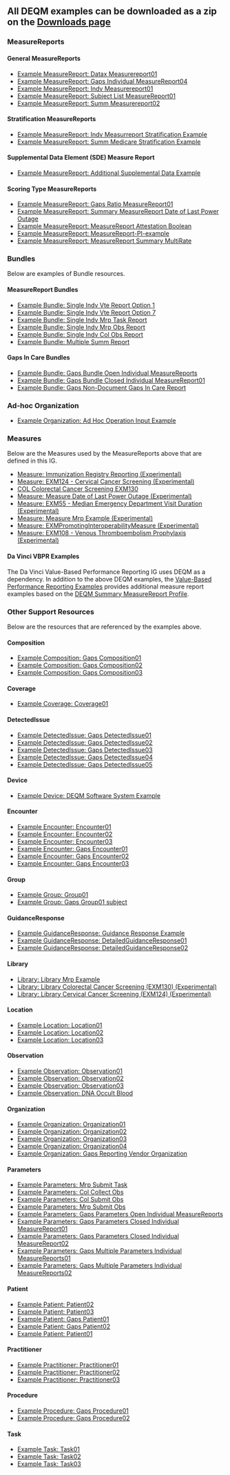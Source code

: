 
## All DEQM examples can be downloaded as a zip on the [Downloads page](downloads.html)

### MeasureReports

#### General MeasureReports
* [Example MeasureReport: Datax Measurereport01](MeasureReport-datax-measurereport01.html)
* [Example MeasureReport: Gaps Individual MeasureReport04](MeasureReport-gaps-indv-measurereport04.html)
* [Example MeasureReport: Indv Measurereport01](MeasureReport-indv-measurereport01.html)
* [Example MeasureReport: Subject List MeasureReport01](MeasureReport-subjectlist-measurereport01.html)
* [Example MeasureReport: Summ Measurereport02](MeasureReport-summ-measurereport02.html)

#### Stratification MeasureReports
* [Example MeasureReport: Indv Measurreport Stratification Example](MeasureReport-indv-measurreport-stratification-example.html)
* [Example MeasureReport: Summ Medicare Stratification Example](MeasureReport-summ-medicare-stratification-example.html)

#### Supplemental Data Element (SDE) Measure Report
* [Example MeasureReport: Additional Supplemental Data Example](MeasureReport-sde-example.html)

#### Scoring Type MeasureReports
* [Example MeasureReport: Gaps Ratio MeasureReport01](MeasureReport-ratio-measurereport01.html)
* [Example MeasureReport: Summary MeasureReport Date of Last Power Outage](MeasureReport-date-of-last-power-outage.html)
* [Example MeasureReport: MeasureReport Attestation Boolean](MeasureReport-attestation-boolean-example.html)
* [Example MeasureReport: MeasureReport-PI-example](MeasureReport-MeasureReport-PI-example.html)
* [Example MeasureReport: MeasureReport Summary MultiRate](MeasureReport-summary-multirate-measurereport.html)

### Bundles
Below are examples of Bundle resources.

#### MeasureReport Bundles
* [Example Bundle: Single Indv Vte Report Option 1](Bundle-single-indv-vte-report-option1.html)
* [Example Bundle: Single Indv Vte Report Option 7](Bundle-single-indv-vte-report-option7.html)
* [Example Bundle: Single Indv Mrp Task Report](Bundle-single-indv-mrp-task-report.html)
* [Example Bundle: Single Indv Mrp Obs Report](Bundle-single-indv-mrp-obs-report.html)
* [Example Bundle: Single Indv Col Obs Report](Bundle-single-indv-col-obs-report.html)
* [Example Bundle: Multiple Summ Report](Bundle-multiple-summ-report.html)

#### Gaps In Care Bundles
* [Example Bundle: Gaps Bundle Open Individual MeasureReports](Bundle-single-gaps-open-indv-report01.html)
* [Example Bundle: Gaps Bundle Closed Individual MeasureReport01](Bundle-single-gaps-closed-indv-report01.html)
* [Example Bundle: Gaps Non-Document Gaps In Care Report](Bundle-non-document-gaps-in-care.html)

### Ad-hoc Organization
* [Example Organization: Ad Hoc Operation Input Example](Organization-ad-hoc-organization.html)

### Measures
Below are the Measures used by the MeasureReports above that are defined in this IG.
* [Measure: Immunization Registry Reporting (Experimental)](Measure-attestation-boolean-example.html)
* [Measure: EXM124 - Cervical Cancer Screening (Experimental) ](https://hl7.org/fhir/us/cqfmeasures/Measure-EXM124-FHIR.html)
* [COL Colorectal Cancer Screening EXM130](https://hl7.org/fhir/us/cqfmeasures/Measure-EXM130-FHIR.html)
* [Measure: Measure Date of Last Power Outage (Experimental)](Measure-date-of-last-power-outage.html)
* [Measure: EXM55 - Median Emergency Department Visit Duration (Experimental)](https://hl7.org/fhir/us/cqfmeasures/Measure-EXM55-FHIR.html)
* [Measure: Measure Mrp Example (Experimental)](Measure-measure-mrp-example.html)
* [Measure: EXMPromotingInteroperabilityMeasure (Experimental) ](Measure-measure-pi-example.html)
* [Measure: EXM108 - Venous Thromboembolism Prophylaxis (Experimental) ](https://hl7.org/fhir/us/cqfmeasures/Measure-EXM108-FHIR.html)

#### Da Vinci VBPR Examples
The Da Vinci Value-Based Performance Reporting IG uses DEQM as a dependency. In addition to the above DEQM examples, 
the [Value-Based Performance Reporting Examples](https://build.fhir.org/ig/HL7/davinci-vbpr/examples.html) provides additional 
measure report examples based on the [DEQM Summary MeasureReport Profile](StructureDefinition-summary-measurereport-deqm.html).

### Other Support Resources
Below are the resources that are referenced by the examples above.
#### Composition
* [Example Composition: Gaps Composition01](Composition-gaps-composition01.html)
* [Example Composition: Gaps Composition02](Composition-gaps-composition02.html)
* [Example Composition: Gaps Composition03](Composition-gaps-composition03.html)

#### Coverage
* [Example Coverage: Coverage01](Coverage-coverage01.html)

#### DetectedIssue
* [Example DetectedIssue: Gaps DetectedIssue01](DetectedIssue-gaps-detectedissue01.html)
* [Example DetectedIssue: Gaps DetectedIssue02](DetectedIssue-gaps-detectedissue02.html)
* [Example DetectedIssue: Gaps DetectedIssue03](DetectedIssue-gaps-detectedissue03.html)
* [Example DetectedIssue: Gaps DetectedIssue04](DetectedIssue-gaps-detectedissue04.html)
* [Example DetectedIssue: Gaps DetectedIssue05](DetectedIssue-gaps-detectedissue05.html)

#### Device
* [Example Device: DEQM Software System Example](Device-deqm-software-system-example.html)

#### Encounter
* [Example Encounter: Encounter01](Encounter-encounter01.html)
* [Example Encounter: Encounter02](Encounter-encounter02.html)
* [Example Encounter: Encounter03](Encounter-encounter03.html)
* [Example Encounter: Gaps Encounter01](Encounter-gaps-encounter01.html)
* [Example Encounter: Gaps Encounter02](Encounter-gaps-encounter02.html)
* [Example Encounter: Gaps Encounter03](Encounter-gaps-encounter03.html)

#### Group
* [Example Group: Group01](Group-group01.html)
* [Example Group: Gaps Group01 subject](Group-gaps-subject-group01.html)

#### GuidanceResponse
* [Example GuidanceResponse: Guidance Response Example](GuidanceResponse-guidanceresponse01.html)
* [Example GuidanceResponse: DetailedGuidanceResponse01](GuidanceResponse-detailedguidanceresponse01.html)
* [Example GuidanceResponse: DetailedGuidanceResponse02](GuidanceResponse-detailedguidanceresponse02.html)

#### Library
* [Library: Library Mrp Example](Library-library-mrp-example.html)
* [Library: Library Colorectal Cancer Screening (EXM130) (Experimental)](Library-library-exm130-example.html)
* [Library: Library Cervical Cancer Screening (EXM124) (Experimental)](Library-library-exm124-example.html)

#### Location
* [Example Location: Location01](Location-location01.html)
* [Example Location: Location02](Location-location02.html)
* [Example Location: Location03](Location-location03.html)

#### Observation
* [Example Observation: Observation01](Observation-observation01.html)
* [Example Observation: Observation02](Observation-observation02.html)
* [Example Observation: Observation03](Observation-observation03.html)
* [Example Observation: DNA Occult Blood](Observation-DNA-occultblood.html)

#### Organization
* [Example Organization: Organization01](Organization-organization01.html)
* [Example Organization: Organization02](Organization-organization02.html)
* [Example Organization: Organization03](Organization-organization03.html)
* [Example Organization: Organization04](Organization-organization04.html)
* [Example Organization: Gaps Reporting Vendor Organization](Organization-gaps-organization-reportingvendor.html)

#### Parameters
* [Example Parameters: Mrp Submit Task](Parameters-mrp-submit-task.html)
* [Example Parameters: Col Collect Obs](Parameters-col-collect-obs.html)
* [Example Parameters: Col Submit Obs](Parameters-col-submit-obs.html)
* [Example Parameters: Mrp Submit Obs](Parameters-mrp-submit-obs.html)
* [Example Parameters: Gaps Parameters Open Individual MeasureReports](Parameters-single-gaps-open-indv-report01.html)
* [Example Parameters: Gaps Parameters Closed Individual MeasureReport01](Parameters-single-gaps-closed-indv-report01.html)
* [Example Parameters: Gaps Parameters Closed Individual MeasureReport02](Parameters-single-gaps-closed-indv-report02.html)
* [Example Parameters: Gaps Multiple Parameters Individual MeasureReports01](Parameters-multiple-gaps-indv-report01.html)
* [Example Parameters: Gaps Multiple Parameters Individual MeasureReports02](Parameters-multiple-gaps-indv-report02.html)

#### Patient
* [Example Patient: Patient02](Patient-patient02.html)
* [Example Patient: Patient03](Patient-patient03.html)
* [Example Patient: Gaps Patient01](Patient-gaps-patient01.html)
* [Example Patient: Gaps Patient02](Patient-gaps-patient02.html)
* [Example Patient: Patient01](Patient-patient01.html)

#### Practitioner
* [Example Practitioner: Practitioner01](Practitioner-practitioner01.html)
* [Example Practitioner: Practitioner02](Practitioner-practitioner02.html)
* [Example Practitioner: Practitioner03](Practitioner-practitioner03.html)

#### Procedure
* [Example Procedure: Gaps Procedure01](Procedure-gaps-procedure01.html)
* [Example Procedure: Gaps Procedure02](Procedure-gaps-procedure02.html)

#### Task
* [Example Task: Task01](Task-task01.html)
* [Example Task: Task02](Task-task02.html)
* [Example Task: Task03](Task-task03.html)

<!-- ================================================ -->
<!--  use this line to include an autogenerated list of all examples from the remove it if you would like to hand generate it -->

<!-- {% include example-list-generator.md %} -->
<!-- ================================================ -->
